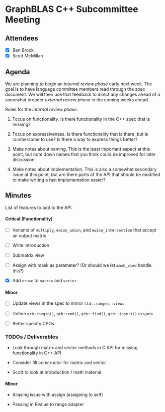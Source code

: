 # GraphBLAS C++ Subcommittee Meeting

## Attendees
- [X] Ben Brock
- [X] Scott McMillan

## Agenda

We are planning to begin an *internal review phase* early next week.  The goal is to have language committee members read through the spec document.  We will then use that feedback to direct any changes ahead of a somewhat broader *external review phase* in the coming weeks ahead.

Rules for the *internal review phase*:

1. Focus on functionality.  Is there functionality in the C++ spec that is missing?

2. Focus on expressiveness.  Is there functionality that is there, but is cumbersome to use?  Is there a way to express things better?

3. Make notes about naming.  This is the least important aspect at this point, but note down names that you think could be improved for later discussion.

4. Make notes about implementation.  This is also a somewhat secondary issue at this point, but are there parts of the API that should be modified to make writing a fast implementation easier?

## Minutes

List of features to add to the API:

#### Critical (Functionality)

- [ ] Variants of `multiply`, `ewise_union`, and `ewise_intersection` that accept an output matrix

- [ ] Write introduction

- [ ] Submatrix view

- [ ] Assign with mask as parameter? (Or should we let `mask_view` handle this?)

- [X] Add `erase` to `matrix` and `vector`

#### Minor

- [ ] Update views in the spec to mirror `std::ranges::views`

- [ ] Define `grb::begin()`, `grb::end()`, `grb::find()`, `grb::insert()` in spec.

- [ ] Better specify CPOs.

### TODOs / Deliverables

- Look through matrix and vector methods in C API for missing functionality in C++ API

- Consider fill constructor for matrix and vector

- Scott to look at introduction / math material

#### Minor

- Aliasing issue with assign (assigning to self)

- Passing in Rvalue to range adapter

